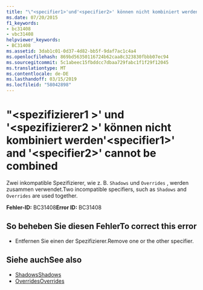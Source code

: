 ```yaml
---
title: "\"<specifier1>'und'<specifier2>' können nicht kombiniert werden"
ms.date: 07/20/2015
f1_keywords:
- bc31408
- vbc31408
helpviewer_keywords:
- BC31408
ms.assetid: 3dab1c01-0d37-4d82-bb5f-9daf7ac1c4a4
ms.openlocfilehash: 869bd56350116724b62caa8c323830fbbb07ec94
ms.sourcegitcommit: 5c1abeec15fbddcc7dbaa729fabc1f1f29f12045
ms.translationtype: MT
ms.contentlocale: de-DE
ms.lasthandoff: 03/15/2019
ms.locfileid: "58042898"
---
```

# <a name="specifier1-and-specifier2-cannot-be-combined"></a><span data-ttu-id="6a60d-102">"\<spezifizierer1 >' und '\<spezifizierer2 >' können nicht kombiniert werden</span><span class="sxs-lookup"><span data-stu-id="6a60d-102">'\<specifier1>' and '\<specifier2>' cannot be combined</span></span>
<span data-ttu-id="6a60d-103">Zwei inkompatible Spezifizierer, wie z. B. `Shadows` und `Overrides` , werden zusammen verwendet.</span><span class="sxs-lookup"><span data-stu-id="6a60d-103">Two incompatible specifiers, such as `Shadows` and `Overrides` are used together.</span></span>  
  
 <span data-ttu-id="6a60d-104">**Fehler-ID:** BC31408</span><span class="sxs-lookup"><span data-stu-id="6a60d-104">**Error ID:** BC31408</span></span>  
  
## <a name="to-correct-this-error"></a><span data-ttu-id="6a60d-105">So beheben Sie diesen Fehler</span><span class="sxs-lookup"><span data-stu-id="6a60d-105">To correct this error</span></span>  
  
-   <span data-ttu-id="6a60d-106">Entfernen Sie einen der Spezifizierer.</span><span class="sxs-lookup"><span data-stu-id="6a60d-106">Remove one or the other specifier.</span></span>  
  
## <a name="see-also"></a><span data-ttu-id="6a60d-107">Siehe auch</span><span class="sxs-lookup"><span data-stu-id="6a60d-107">See also</span></span>

- [<span data-ttu-id="6a60d-108">Shadows</span><span class="sxs-lookup"><span data-stu-id="6a60d-108">Shadows</span></span>](../../visual-basic/language-reference/modifiers/shadows.md)
- [<span data-ttu-id="6a60d-109">Overrides</span><span class="sxs-lookup"><span data-stu-id="6a60d-109">Overrides</span></span>](../../visual-basic/language-reference/modifiers/overrides.md)
